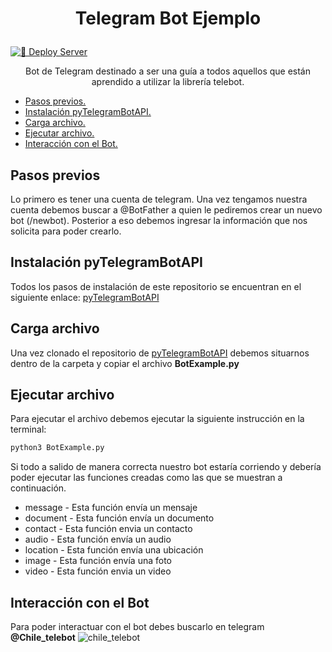 # <p align="center"> Telegram Bot Ejemplo </p>

[![🚀 Deploy Server](https://github.com/KrlitosForever/Telegram_Bot_Ejemplo/actions/workflows/master.yml/badge.svg)](https://github.com/KrlitosForever/Telegram_Bot_Ejemplo/actions/workflows/master.yml)

<p align="center">Bot de Telegram destinado a ser una guía a todos aquellos que están aprendido a utilizar la librería telebot.

* [Pasos previos.](#pasos-previos)
* [Instalación pyTelegramBotAPI.](#Instalación-pyTelegramBotAPI)
* [Carga archivo.](#carga-archivo)
* [Ejecutar archivo.](#ejecutar-archivo)
* [Interacción con el Bot.](#Interacción-con-el-Bot)

## Pasos previos

Lo primero es tener una cuenta de telegram. Una vez tengamos nuestra cuenta debemos buscar a @BotFather a quien le pediremos crear un nuevo bot (/newbot). Posterior a eso debemos ingresar la información que nos solicita para poder crearlo.

## Instalación pyTelegramBotAPI

Todos los pasos de instalación de este repositorio se encuentran en el siguiente enlace:
[pyTelegramBotAPI](https://github.com/eternnoir/pyTelegramBotAPI.git)

## Carga archivo

Una vez clonado el repositorio de [pyTelegramBotAPI](https://github.com/eternnoir/pyTelegramBotAPI.git) debemos situarnos dentro de la carpeta y copiar el archivo **BotExample.py**

## Ejecutar archivo

Para ejecutar el archivo debemos ejecutar la siguiente instrucción en la terminal:

```python
python3 BotExample.py
```

Si todo a salido de manera correcta nuestro bot estaría corriendo y debería poder ejecutar las funciones creadas como las que se muestran a continuación.

* message - Esta función envía un mensaje
* document - Esta función envía un documento
* contact - Esta función envia un contacto
* audio - Esta función envía un audio
* location - Esta función envía una ubicación
* image - Esta función envía una foto
* video - Esta función envia un video

## Interacción con el Bot

Para poder interactuar con el bot debes buscarlo en telegram **@Chile_telebot**
![chile_telebot](https://github.com/user-attachments/assets/1b6ce059-4517-4246-b35a-43b255df1eed)
